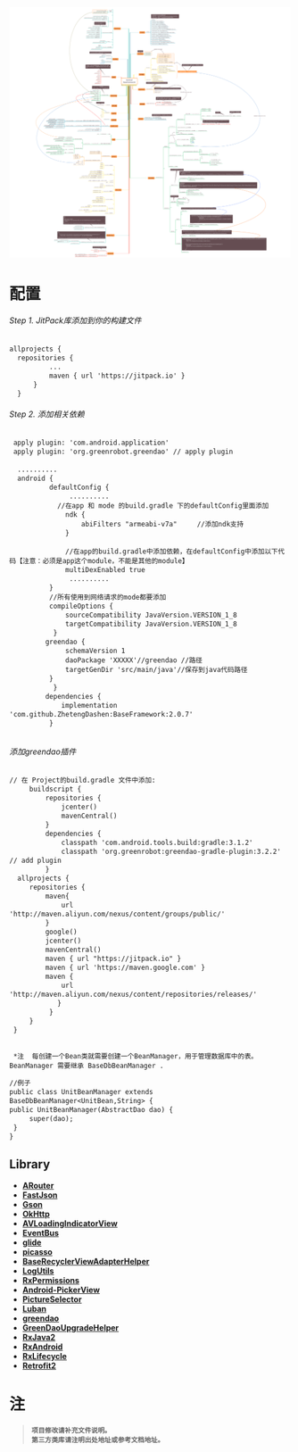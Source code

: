 ![Image](./AndroidBaseFramework20200122.png)

#  配置
######  Step 1. JitPack库添加到你的构建文件

  ```  
  allprojects {
	repositories {
			...
			maven { url 'https://jitpack.io' }
		}
	}
```
###### Step 2. 添加相关依赖
  ``` 
   apply plugin: 'com.android.application'
   apply plugin: 'org.greenrobot.greendao' // apply plugin
   
    ..........
    android {    
            defaultConfig {
                 ..........
              //在app 和 mode 的build.gradle 下的defaultConfig里面添加
                ndk {
                    abiFilters "armeabi-v7a"     //添加ndk支持
                } 
                
                //在app的build.gradle中添加依赖，在defaultConfig中添加以下代码【注意：必须是app这个module，不能是其他的module】      
                multiDexEnabled true
                 ..........
            }  
            //所有使用到网络请求的mode都要添加        
            compileOptions {
                sourceCompatibility JavaVersion.VERSION_1_8
                targetCompatibility JavaVersion.VERSION_1_8
             }   
           greendao {
                schemaVersion 1
                daoPackage 'XXXXX'//greendao //路径
                targetGenDir 'src/main/java'//保存到java代码路径
            }
             }
           dependencies {
               implementation 'com.github.ZhetengDashen:BaseFramework:2.0.7'
            }  
 ``` 
######  
 
###### 添加greendao插件
   ``` 
   // 在 Project的build.gradle 文件中添加:
        buildscript {
            repositories {
                jcenter()
                mavenCentral() 
            }
            dependencies {
                classpath 'com.android.tools.build:gradle:3.1.2'
                classpath 'org.greenrobot:greendao-gradle-plugin:3.2.2' // add plugin
            }
     allprojects {
        repositories {
            maven{
                url 'http://maven.aliyun.com/nexus/content/groups/public/'
            }
            google()
            jcenter()
            mavenCentral()
            maven { url "https://jitpack.io" }
            maven { url 'https://maven.google.com' }
            maven {
                url 'http://maven.aliyun.com/nexus/content/repositories/releases/'
               }
             }
        }
    }
        
   ``` 
` *注  每创建一个Bean类就需要创建一个BeanManager，用于管理数据库中的表。`  <br/>
       `BeanManager 需要继承 BaseDbBeanManager .`   
   ```   
//例子
public class UnitBeanManager extends BaseDbBeanManager<UnitBean,String> {
  public UnitBeanManager(AbstractDao dao) {
        super(dao);
    }
}
 
   ``` 
## Library
+ <strong> [ARouter](https://github.com/alibaba/ARouter)<br>
+ <strong> [FastJson](https://github.com/alibaba/fastjson)<br>
+ <strong> [Gson](https://github.com/google/gson)<br>
+ <strong> [OkHttp](https://github.com/square/okhttp)<br>
+ <strong> [AVLoadingIndicatorView](https://github.com/81813780/AVLoadingIndicatorView)<br>
+ <strong> [EventBus](https://github.com/greenrobot/EventBus)<br>
+ <strong> [glide](https://github.com/bumptech/glide)<br>
+ <strong> [picasso](https://github.com/square/picasso)<br>
+ <strong> [BaseRecyclerViewAdapterHelper](https://github.com/CymChad/BaseRecyclerViewAdapterHelper)<br> 
+ <strong> [LogUtils](https://github.com/pengwei1024/LogUtils)<br>
+ <strong> [RxPermissions](https://github.com/tbruyelle/RxPermissions)<br>
+ <strong> [Android-PickerView](https://github.com/Bigkoo/Android-PickerView)<br>
+ <strong> [PictureSelector](https://github.com/LuckSiege/PictureSelector)<br>
+ <strong> [Luban](https://github.com/Curzibn/Luban)<br>
+ <strong> [greendao](https://github.com/greenrobot/greenDAO)<br>
+ <strong> [GreenDaoUpgradeHelper](https://github.com/yuweiguocn/GreenDaoUpgradeHelper)<br>
+ <strong> [RxJava2](https://github.com/ReactiveX/RxJava)<br>
+ <strong> [RxAndroid](https://github.com/amitshekhariitbhu/RxJava2-Android-Samples)<br>
+ <strong> [RxLifecycle](https://github.com/trello/RxLifecycle)<br>
+ <strong> [Retrofit2](https://square.github.io/retrofit/)<br>   
   
# 注

> `项目修改请补充文件说明。`<br/>
> `第三方类库请注明出处地址或参考文档地址。`


    
       
